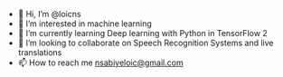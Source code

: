 - 👋 Hi, I’m @loicns
- 👀 I’m interested in machine learning
- 🌱 I’m currently learning Deep learning with Python in TensorFlow 2
- 💞️ I’m looking to collaborate on Speech Recognition Systems and live translations
- 📫 How to reach me nsabiyeloic@gmail.com

<!---
loicns/loicns is a ✨ special ✨ repository because its `README.md` (this file) appears on your GitHub profile.
You can click the Preview link to take a look at your changes.
--->
